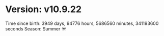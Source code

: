 # Version: v10.9.22
Time since birth: 3949 days, 94776 hours, 5686560 minutes, 341193600 seconds
Season: Summer ☀️
